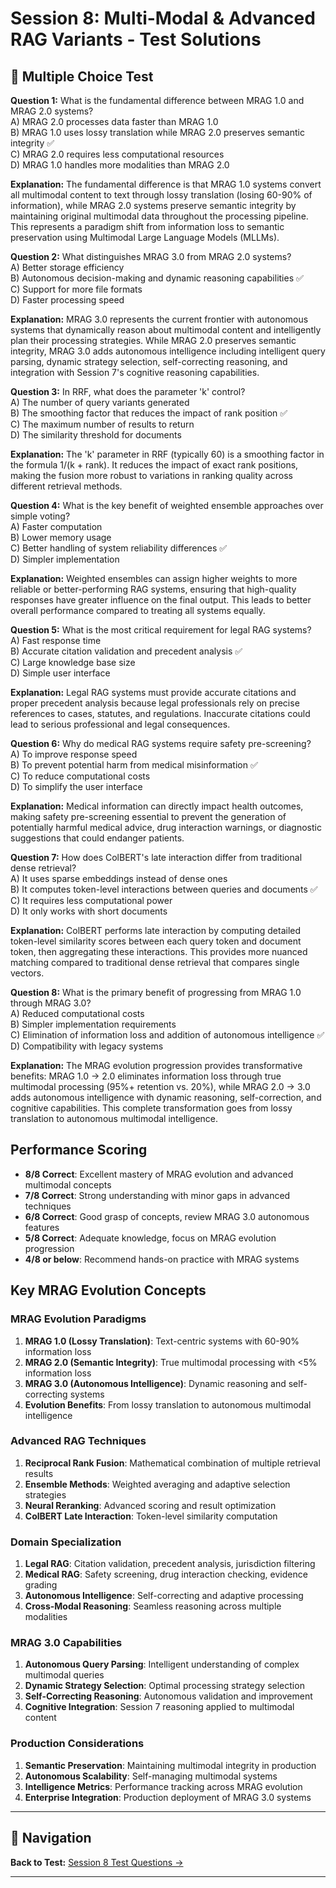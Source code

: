 # Session 8: Multi-Modal & Advanced RAG Variants - Test Solutions

## 📝 Multiple Choice Test

**Question 1:** What is the fundamental difference between MRAG 1.0 and MRAG 2.0 systems?  
A) MRAG 2.0 processes data faster than MRAG 1.0  
B) MRAG 1.0 uses lossy translation while MRAG 2.0 preserves semantic integrity ✅  
C) MRAG 2.0 requires less computational resources  
D) MRAG 1.0 handles more modalities than MRAG 2.0  

**Explanation:** The fundamental difference is that MRAG 1.0 systems convert all multimodal content to text through lossy translation (losing 60-90% of information), while MRAG 2.0 systems preserve semantic integrity by maintaining original multimodal data throughout the processing pipeline. This represents a paradigm shift from information loss to semantic preservation using Multimodal Large Language Models (MLLMs).

**Question 2:** What distinguishes MRAG 3.0 from MRAG 2.0 systems?  
A) Better storage efficiency  
B) Autonomous decision-making and dynamic reasoning capabilities ✅  
C) Support for more file formats  
D) Faster processing speed  

**Explanation:** MRAG 3.0 represents the current frontier with autonomous systems that dynamically reason about multimodal content and intelligently plan their processing strategies. While MRAG 2.0 preserves semantic integrity, MRAG 3.0 adds autonomous intelligence including intelligent query parsing, dynamic strategy selection, self-correcting reasoning, and integration with Session 7's cognitive reasoning capabilities.

**Question 3:** In RRF, what does the parameter 'k' control?  
A) The number of query variants generated  
B) The smoothing factor that reduces the impact of rank position ✅  
C) The maximum number of results to return  
D) The similarity threshold for documents  

**Explanation:** The 'k' parameter in RRF (typically 60) is a smoothing factor in the formula 1/(k + rank). It reduces the impact of exact rank positions, making the fusion more robust to variations in ranking quality across different retrieval methods.

**Question 4:** What is the key benefit of weighted ensemble approaches over simple voting?  
A) Faster computation  
B) Lower memory usage  
C) Better handling of system reliability differences ✅  
D) Simpler implementation  

**Explanation:** Weighted ensembles can assign higher weights to more reliable or better-performing RAG systems, ensuring that high-quality responses have greater influence on the final output. This leads to better overall performance compared to treating all systems equally.

**Question 5:** What is the most critical requirement for legal RAG systems?  
A) Fast response time  
B) Accurate citation validation and precedent analysis ✅  
C) Large knowledge base size  
D) Simple user interface  

**Explanation:** Legal RAG systems must provide accurate citations and proper precedent analysis because legal professionals rely on precise references to cases, statutes, and regulations. Inaccurate citations could lead to serious professional and legal consequences.

**Question 6:** Why do medical RAG systems require safety pre-screening?  
A) To improve response speed  
B) To prevent potential harm from medical misinformation ✅  
C) To reduce computational costs  
D) To simplify the user interface  

**Explanation:** Medical information can directly impact health outcomes, making safety pre-screening essential to prevent the generation of potentially harmful medical advice, drug interaction warnings, or diagnostic suggestions that could endanger patients.

**Question 7:** How does ColBERT's late interaction differ from traditional dense retrieval?  
A) It uses sparse embeddings instead of dense ones  
B) It computes token-level interactions between queries and documents ✅  
C) It requires less computational power  
D) It only works with short documents  

**Explanation:** ColBERT performs late interaction by computing detailed token-level similarity scores between each query token and document token, then aggregating these interactions. This provides more nuanced matching compared to traditional dense retrieval that compares single vectors.

**Question 8:** What is the primary benefit of progressing from MRAG 1.0 through MRAG 3.0?  
A) Reduced computational costs  
B) Simpler implementation requirements  
C) Elimination of information loss and addition of autonomous intelligence ✅  
D) Compatibility with legacy systems  

**Explanation:** The MRAG evolution progression provides transformative benefits: MRAG 1.0 → 2.0 eliminates information loss through true multimodal processing (95%+ retention vs. 20%), while MRAG 2.0 → 3.0 adds autonomous intelligence with dynamic reasoning, self-correction, and cognitive capabilities. This complete transformation goes from lossy translation to autonomous multimodal intelligence.

## Performance Scoring

- **8/8 Correct**: Excellent mastery of MRAG evolution and advanced multimodal concepts  
- **7/8 Correct**: Strong understanding with minor gaps in advanced techniques  
- **6/8 Correct**: Good grasp of concepts, review MRAG 3.0 autonomous features  
- **5/8 Correct**: Adequate knowledge, focus on MRAG evolution progression  
- **4/8 or below**: Recommend hands-on practice with MRAG systems  

## Key MRAG Evolution Concepts

### MRAG Evolution Paradigms

1. **MRAG 1.0 (Lossy Translation)**: Text-centric systems with 60-90% information loss  
2. **MRAG 2.0 (Semantic Integrity)**: True multimodal processing with <5% information loss  
3. **MRAG 3.0 (Autonomous Intelligence)**: Dynamic reasoning and self-correcting systems  
4. **Evolution Benefits**: From lossy translation to autonomous multimodal intelligence  

### Advanced RAG Techniques

1. **Reciprocal Rank Fusion**: Mathematical combination of multiple retrieval results  
2. **Ensemble Methods**: Weighted averaging and adaptive selection strategies  
3. **Neural Reranking**: Advanced scoring and result optimization  
4. **ColBERT Late Interaction**: Token-level similarity computation  

### Domain Specialization

1. **Legal RAG**: Citation validation, precedent analysis, jurisdiction filtering  
2. **Medical RAG**: Safety screening, drug interaction checking, evidence grading  
3. **Autonomous Intelligence**: Self-correcting and adaptive processing  
4. **Cross-Modal Reasoning**: Seamless reasoning across multiple modalities  

### MRAG 3.0 Capabilities

1. **Autonomous Query Parsing**: Intelligent understanding of complex multimodal queries  
2. **Dynamic Strategy Selection**: Optimal processing strategy selection  
3. **Self-Correcting Reasoning**: Autonomous validation and improvement  
4. **Cognitive Integration**: Session 7 reasoning applied to multimodal content  

### Production Considerations

1. **Semantic Preservation**: Maintaining multimodal integrity in production  
2. **Autonomous Scalability**: Self-managing multimodal systems  
3. **Intelligence Metrics**: Performance tracking across MRAG evolution  
4. **Enterprise Integration**: Production deployment of MRAG 3.0 systems

---

## 🧭 Navigation

**Back to Test:** [Session 8 Test Questions →](Session8_*.md#multiple-choice-test)

---
